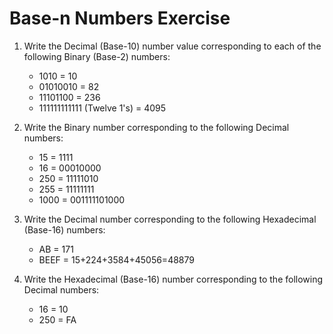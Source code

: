 # Base-n Numbers Exercise
1. Write the Decimal (Base-10) number value corresponding to each of the following Binary (Base-2) numbers:
    * 1010 = 10
    * 01010010 = 82
    * 11101100 = 236
    * 111111111111 (Twelve 1's) = 4095

2. Write the Binary number corresponding to the following Decimal numbers:
    * 15 = 1111
    * 16 = 00010000
    * 250 = 11111010
    * 255 = 11111111
    * 1000 = 001111101000

3. Write the Decimal number corresponding to the following Hexadecimal (Base-16) numbers:
    * AB = 171
    * BEEF = 15+224+3584+45056=48879

4. Write the Hexadecimal (Base-16) number corresponding to the following Decimal numbers:
    * 16 = 10
    * 250 = FA